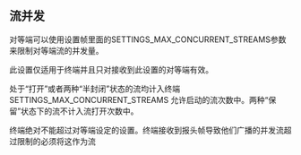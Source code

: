 
##  流并发

 
对等端可以使用设置帧里面的SETTINGS_MAX_CONCURRENT_STREAMS参数来限制对等端流的并发量。

此设置仅适用于终端并且只对接收到此设置的对等端有效。

处于“打开”或者两种“半封闭”状态的流均计入终端SETTINGS_MAX_CONCURRENT_STREAMS 允许启动的流次数中。两种“保留”状态下的流不计入流打开次数中。

终端绝对不能超过对等端设定的设置。终端接收到报头帧导致他们广播的并发流超过限制的必须将这作为流